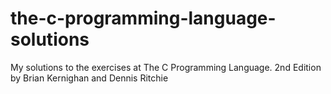 # the-c-programming-language-solutions
My solutions to the exercises at The C Programming Language. 2nd Edition by Brian Kernighan and Dennis Ritchie
